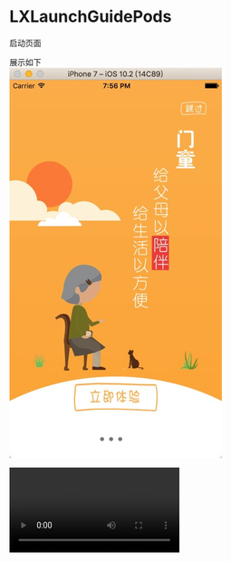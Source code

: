 # LXLaunchGuidePods
启动页面

展示如下<br>
![image](https://github.com/lionsom/LXLaunchGuidePods/blob/master/ShowImages/show_Image_1.png)


![LTNavigationbar](https://github.com/lionsom/LXLaunchGuidePods/blob/master/ShowImages/show_Vedio_1.mp4)
